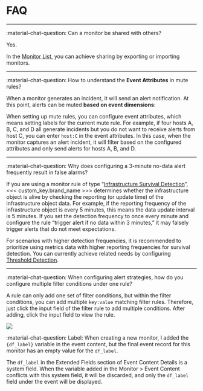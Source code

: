 # FAQ
---

:material-chat-question: Can a monitor be shared with others?

Yes.

In the [Monitor List](./monitor/index.md#list), you can achieve sharing by exporting or importing monitors.

---

:material-chat-question: How to understand the **Event Attributes** in mute rules?

When a monitor generates an incident, it will send an alert notification. At this point, alerts can be muted **based on event dimensions**:

When setting up mute rules, you can configure event attributes, which means setting labels for the current mute rule. For example, if four hosts A, B, C, and D all generate incidents but you do not want to receive alerts from host C, you can enter `host:C` in the event attributes. In this case, when the monitor captures an alert incident, it will filter based on the configured attributes and only send alerts for hosts A, B, and D.

---

:material-chat-question: Why does configuring a 3-minute no-data alert frequently result in false alarms?

If you are using a monitor rule of type “[Infrastructure Survival Detection](./monitor/infrastructure-detection.md)”, <<< custom_key.brand_name >>> determines whether the infrastructure object is alive by checking the reporting (or update time) of the infrastructure object data. For example, if the reporting frequency of the infrastructure object is every 5 minutes, this means the data update interval is 5 minutes. If you set the detection frequency to once every minute and configure the rule “trigger alert if no data within 3 minutes,” it may falsely trigger alerts that do not meet expectations.

For scenarios with higher detection frequencies, it is recommended to prioritize using metrics data with higher reporting frequencies for survival detection. You can currently achieve related needs by configuring [Threshold Detection](./monitor/threshold-detection.md).

---

:material-chat-question: When configuring alert strategies, how do you configure multiple filter conditions under one rule?

A rule can only add one set of filter conditions, but within the filter conditions, you can add multiple `key:value` matching filter rules. Therefore, just click the input field of the filter rule to add multiple conditions. After adding, click the input field to view the rule.

![](img/alert-strategy-6.png)

:material-chat-question: Label: When creating a new monitor, I added the `{df_label}` variable in the event content, but the final event record for this monitor has an empty value for the `df_label`.

The `df_label` in the Extended Fields section of Event Content Details is a system field. When the variable added in the Monitor > Event Content conflicts with this system field, it will be discarded, and only the `df_label` field under the event will be displayed.